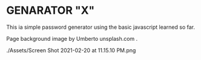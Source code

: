 # GENARATOR "X"

This ia simple password generator using the basic javascript learned so far.

Page background image by Umberto unsplash.com .

./Assets/Screen Shot 2021-02-20 at 11.15.10 PM.png


